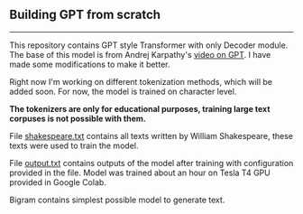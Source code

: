 ## Building GPT from scratch

---

This repository contains GPT style Transformer with only Decoder module. The base of this model is from Andrej Karpathy's [video on GPT](https://www.youtube.com/watch?v=kCc8FmEb1nY). I have made some modifications to make it better.

Right now I'm working on different tokenization methods, which will be added soon. For now, the model is trained on character level. 

<b>The tokenizers are only for educational purposes, training large text corpuses is not possible with them.</b>

File [shakespeare.txt](https://github.com/samlkrystof/GPT/blob/master/shakespeare.txt) contains all texts written by William Shakespeare, these texts were used to train the model.

File [output.txt](https://github.com/samlkrystof/GPT/blob/master/output.txt) contains outputs of the model after training with configuration provided in the file. Model was trained about an hour on Tesla T4 GPU provided in Google Colab.

Bigram contains simplest possible model to generate text.


